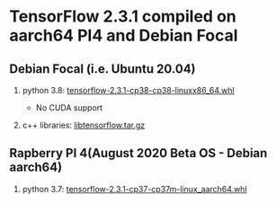# TensorFlow 2.3.1 compiled on aarch64 PI4 and Debian Focal

## Debian Focal (i.e. Ubuntu 20.04)

1. python 3.8: [tensorflow-2.3.1-cp38-cp38-linuxx86_64.whl](https://1drv.ms/u/s!ArHAPNFYUSGMh_gkRItwkyvlpaJxLg?e=anBN8F)
   * No CUDA support

2. c++ libraries: [libtensorflow.tar.gz](https://1drv.ms/u/s!ArHAPNFYUSGMh_gji1x7C2KqxB7nDA?e=TLxQYy)


## Rapberry PI 4(August 2020 Beta OS - Debian aarch64)

1. python 3.7: [tensorflow-2.3.1-cp37-cp37m-linux_aarch64.whl](https://1drv.ms/u/s!ArHAPNFYUSGMh_gle_mQSfu0PPcgFA?e=nmDP5f)
